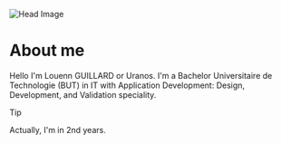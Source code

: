 ![Head Image](https://github.com/LouennGUILLARD/Images/blob/main/Head_GitHub.png)

# **About me**

Hello I'm Louenn GUILLARD or Uranos. I'm a Bachelor Universitaire de Technologie (BUT) in IT with Application Development: Design, Development, and Validation speciality.

> [!TIP]
> Actually, I'm in 2nd years.

<!---
LouennGUILLARD/LouennGUILLARD is a ✨ special ✨ repository because its `README.md` (this file) appears on your GitHub profile.
You can click the Preview link to take a look at your changes.
--->
